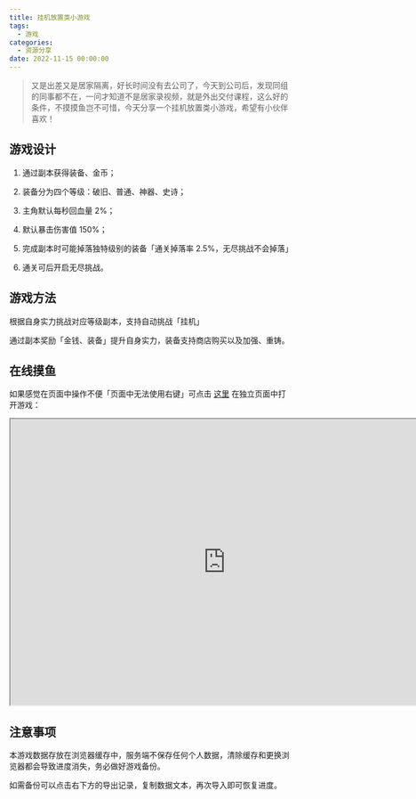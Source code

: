 ```yaml
---
title: 挂机放置类小游戏
tags:
  - 游戏
categories:
  - 资源分享
date: 2022-11-15 00:00:00
---
```


> 又是出差又是居家隔离，好长时间没有去公司了，今天到公司后，发现同组的同事都不在，一问才知道不是居家录视频，就是外出交付课程，这么好的条件，不摸摸鱼岂不可惜，今天分享一个挂机放置类小游戏，希望有小伙伴喜欢！

<!-- more -->

## 游戏设计

1. 通过副本获得装备、金币；

2. 装备分为四个等级：破旧、普通、神器、史诗；

3. 主角默认每秒回血量 2%；

4. 默认暴击伤害值 150%；

5. 完成副本时可能掉落独特级别的装备「通关掉落率 2.5%，无尽挑战不会掉落」

6. 通关可后开启无尽挑战。

## 游戏方法

根据自身实力挑战对应等级副本，支持自动挑战「挂机」

通过副本奖励「金钱、装备」提升自身实力，装备支持商店购买以及加强、重铸。

## 在线摸鱼

如果感觉在页面中操作不便「页面中无法使用右键」可点击 [这里](https://game.dusays.com/#/) 在独立页面中打开游戏：

<iframe src="https://game.dusays.com/#/" width="774" height="514"></iframe>

## 注意事项

本游戏数据存放在浏览器缓存中，服务端不保存任何个人数据，清除缓存和更换浏览器都会导致进度消失，务必做好游戏备份。

如需备份可以点击右下方的导出记录，复制数据文本，再次导入即可恢复进度。
